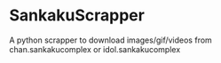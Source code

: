 # SankakuScrapper
A python scrapper to download images/gif/videos from chan.sankakucomplex or idol.sankakucomplex
